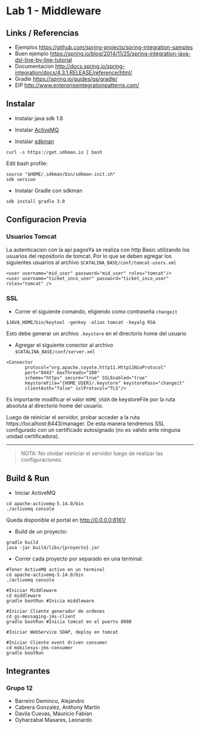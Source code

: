 # Lab 1 - Middleware

## Links / Referencias

- Ejemplos https://github.com/spring-projects/spring-integration-samples
- Buen ejemplo https://spring.io/blog/2014/11/25/spring-integration-java-dsl-line-by-line-tutorial
- Documentacion http://docs.spring.io/spring-integration/docs/4.3.1.RELEASE/reference/html/
- Gradle https://spring.io/guides/gs/gradle/
- EIP http://www.enterpriseintegrationpatterns.com/

## Instalar

- Instalar java sdk 1.8

- Instalar [ActiveMQ](http://activemq.apache.org/activemq-5140-release.html) 

- Instalar [sdkman](http://sdkman.io/install.html)

```{bash}
curl -s https://get.sdkman.io | bash
```

Edit bash profile:

```{bash}
source "$HOME/.sdkman/bin/sdkman-init.sh"
sdk version
```

- Instalar Gradle con sdkman

```{bash}
sdk install gradle 3.0
```

## Configuracion Previa

### Usuarios Tomcat
La autenticacion con la api pagosYa se realiza con http Basic
utilizando los usuarios del repositorio de tomcat.
Por lo que se deben agregar los siguientes usuarios al
archivo `$CATALINA_BASE/conf/tomcat-users.xml`

```{xml}
<user username="mid_user" password="mid_user" roles="tomcat"/>
<user username="ticket_inco_user" password="ticket_inco_user" roles="tomcat" />
```

### SSL

- Correr el siguiente comando, eligiendo como contraseña `changeit`

```{bash}
$JAVA_HOME/bin/keytool -genkey -alias tomcat -keyalg RSA
```

Esto debe generar un archivo `.keystore` en el directorio home del usuario

- Agregar el siguiente conector al archivo `$CATALINA_BASE/conf/server.xml`
```{xml}
<Connector
       protocol="org.apache.coyote.http11.Http11NioProtocol"
       port="8443" maxThreads="200"
       scheme="https" secure="true" SSLEnabled="true"
       keystoreFile="{HOME_USER}/.keystore" keystorePass="changeit"
       clientAuth="false" sslProtocol="TLS"/>
```

Es importante modificar el valor `HOME_USER` de keystoreFile por la ruta absoluta
al directorio home del usuario.

Luego de reiniciar el servidor, probar acceder a la ruta
https://localhost:8443/manager. De esta manera tendremos SSL configurado
con un certificado autosignado (no es valido ante ninguna unidad certificadora).

---

> NOTA: No olvidar reiniciar el servidor luego de realizar las configuraciones.

## Build & Run

- Iniciar ActiveMQ

```{bash}
cd apache-activemq-5.14.0/bin
./activemq console
```

Queda disponible el portal en http://0.0.0.0:8161/

- Build de un proyecto:

```{bash}
gradle build
java -jar build/libs/{proyecto}.jar
```

- Correr cada proyecto por separado en una terminal:

```{bash}
#Tener ActiveMQ activo en un terminal
cd apache-activemq-5.14.0/bin
./activemq console

#Iniciar Middleware
cd middleware
gradle bootRun #Inicia middleware

#Iniciar Cliente generador de ordenes
cd gs-messaging-jms-client
gradle bootRun #Inicia tomcat en el puerto 8080

#Iniciar WebService SOAP, deploy en tomcat

#Iniciar Cliente event driven consumer
cd mobilesys-jms-consumer
gradle bootRun
```

## Integrantes

### Grupo 12

 - Barreiro Deminco, Alejandro
 - Cabrera Gonzalez, Anthony Martin
 - Davila Cuevas, Mauricio Fabian
 - Oyharzabal Masares, Leonardo


